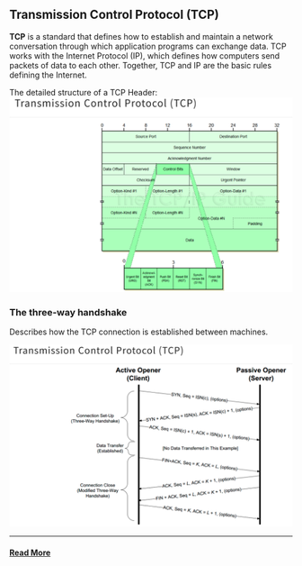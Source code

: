 ## Transmission Control Protocol (TCP) 
__TCP__ is a standard that defines how to establish and maintain a network conversation through which application programs can exchange data. TCP works with the Internet Protocol (IP), which defines how computers send packets of data to each other. Together, TCP and IP are the basic rules defining the Internet.

The detailed structure of a TCP Header:
![tcp-header](./images/tcp-header.png)

### The three-way handshake
Describes how the TCP connection is established between machines.

![tcp-handshake](./images/tcp-handshake.png)

---

#### [Read More](https://www.ionos.com/digitalguide/server/know-how/introduction-to-tcp/)
